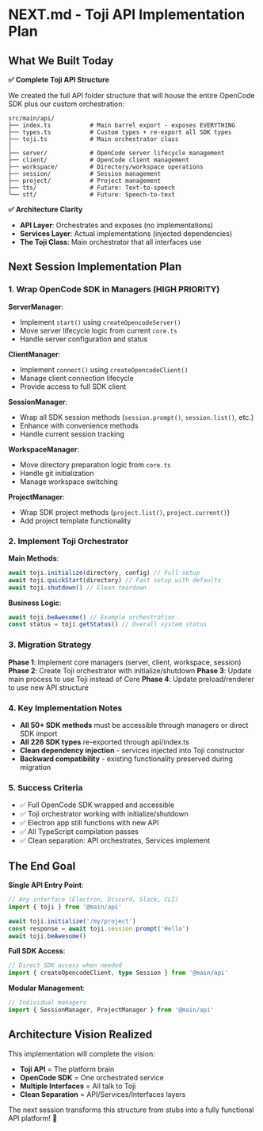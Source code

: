 # NEXT.md - Toji API Implementation Plan

## What We Built Today

**✅ Complete Toji API Structure**

We created the full API folder structure that will house the entire OpenCode SDK plus our custom orchestration:

```
src/main/api/
├── index.ts           # Main barrel export - exposes EVERYTHING
├── types.ts           # Custom types + re-export all SDK types
├── toji.ts            # Main orchestrator class
│
├── server/            # OpenCode server lifecycle management
├── client/            # OpenCode client management
├── workspace/         # Directory/workspace operations
├── session/           # Session management
├── project/           # Project management
├── tts/               # Future: Text-to-speech
└── stt/               # Future: Speech-to-text
```

**✅ Architecture Clarity**

- **API Layer**: Orchestrates and exposes (no implementations)
- **Services Layer**: Actual implementations (injected dependencies)
- **The Toji Class**: Main orchestrator that all interfaces use

## Next Session Implementation Plan

### 1. Wrap OpenCode SDK in Managers (HIGH PRIORITY)

**ServerManager**:

- Implement `start()` using `createOpencodeServer()`
- Move server lifecycle logic from current `core.ts`
- Handle server configuration and status

**ClientManager**:

- Implement `connect()` using `createOpencodeClient()`
- Manage client connection lifecycle
- Provide access to full SDK client

**SessionManager**:

- Wrap all SDK session methods (`session.prompt()`, `session.list()`, etc.)
- Enhance with convenience methods
- Handle current session tracking

**WorkspaceManager**:

- Move directory preparation logic from `core.ts`
- Handle git initialization
- Manage workspace switching

**ProjectManager**:

- Wrap SDK project methods (`project.list()`, `project.current()`)
- Add project template functionality

### 2. Implement Toji Orchestrator

**Main Methods**:

```typescript
await toji.initialize(directory, config) // Full setup
await toji.quickStart(directory) // Fast setup with defaults
await toji.shutdown() // Clean teardown
```

**Business Logic**:

```typescript
await toji.beAwesome() // Example orchestration
const status = toji.getStatus() // Overall system status
```

### 3. Migration Strategy

**Phase 1**: Implement core managers (server, client, workspace, session)
**Phase 2**: Create Toji orchestrator with initialize/shutdown
**Phase 3**: Update main process to use Toji instead of Core
**Phase 4**: Update preload/renderer to use new API structure

### 4. Key Implementation Notes

- **All 50+ SDK methods** must be accessible through managers or direct SDK import
- **All 226 SDK types** re-exported through api/index.ts
- **Clean dependency injection** - services injected into Toji constructor
- **Backward compatibility** - existing functionality preserved during migration

### 5. Success Criteria

- ✅ Full OpenCode SDK wrapped and accessible
- ✅ Toji orchestrator working with initialize/shutdown
- ✅ Electron app still functions with new API
- ✅ All TypeScript compilation passes
- ✅ Clean separation: API orchestrates, Services implement

## The End Goal

**Single API Entry Point**:

```typescript
// Any interface (Electron, Discord, Slack, CLI)
import { toji } from '@main/api'

await toji.initialize('/my/project')
const response = await toji.session.prompt('Hello')
await toji.beAwesome()
```

**Full SDK Access**:

```typescript
// Direct SDK access when needed
import { createOpencodeClient, type Session } from '@main/api'
```

**Modular Management**:

```typescript
// Individual managers
import { SessionManager, ProjectManager } from '@main/api'
```

## Architecture Vision Realized

This implementation will complete the vision:

- **Toji API** = The platform brain
- **OpenCode SDK** = One orchestrated service
- **Multiple Interfaces** = All talk to Toji
- **Clean Separation** = API/Services/Interfaces layers

The next session transforms this structure from stubs into a fully functional API platform! 🚀
